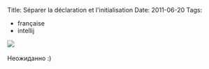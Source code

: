 Title: Séparer la déclaration et l'initialisation
Date: 2011-06-20
Tags: 
  - française
  - intellij

<div class="text"><img src="http://dl.dropbox.com/u/140528/site/francaise_idea.png" /><br /><br />
Неожиданно :)</div>